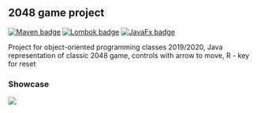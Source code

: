 ## 2048 game project

[![Maven badge](https://img.shields.io/badge/Maven-3.6.1-red)](https://maven.apache.org)
[![Lombok badge](https://img.shields.io/badge/Project_Lombok-1.18.12-blue)](https://mvnrepository.com/artifact/org.projectlombok/lombok)
[![JavaFx badge](https://img.shields.io/badge/JavaFX_Graphics-15_ea+1-green)](https://mvnrepository.com/artifact/org.openjfx/javafx-graphics)

Project for object-oriented programming classes 2019/2020,
Java representation of classic 2048 game, controls with arrow to move, R - key for reset

### Showcase

![](res/2048.gif)
